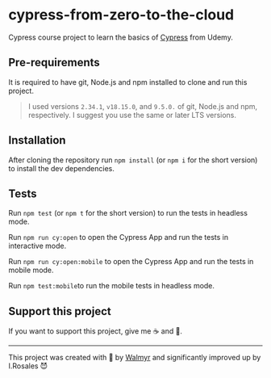 # cypress-from-zero-to-the-cloud

Cypress course project to learn the basics of [Cypress](https://cypress.io) from Udemy.

## Pre-requirements

It is required to have git, Node.js and npm installed to clone and run this project.

> I used versions `2.34.1`, `v18.15.0`, and `9.5.0.` of git, Node.js and npm, respectively. I suggest you use the same or later LTS versions.

## Installation

After cloning the repository run `npm install` (or `npm i` for the short version) to install the dev dependencies.

## Tests

Run `npm test` (or `npm t` for the short version) to run the tests in headless mode.

Run `npm run cy:open` to open the Cypress App and run the tests in interactive mode.

Run `npm run cy:open:mobile` to open the Cypress App and run the tests in mobile mode.

Run `npm test:mobile`to run the mobile tests in headless mode.

## Support this project

If you want to support this project, give me ☕ and 🍫.

___

This project was created with 💚 by [Walmyr](https://walmyr.dev) and significantly improved up by I.Rosales 😈